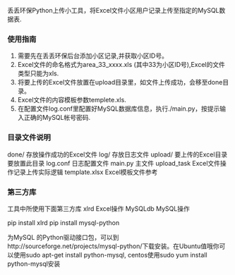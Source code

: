 丢丢环保Python上传小工具，将Excel文件小区用户记录上传至指定的MySQL数据表.

### 使用指南
1. 需要先在丢丢环保后台添加小区记录,并获取小区ID号。
2. Excel文件的命名格式为area_33_xxxx.xls (其中33为小区ID号),Excel的文件类型只能为xls.
3. 将要上传的Excel文件放置在upload目录里，如文件上传成功，会移至done目录。
4. Excel文件的内容模板参数templete.xls.
5. 在配置文件log.conf里配置好MySQL数据库信息，执行./main.py，按提示输入正确的MySQL帐号密码.

### 目录文件说明

done/      存放操作成功的Excel文件
log/       存放日志文件
upload/    要上传的Excel目录要放置此目录
log.conf   日志配置文件
main.py    主文件
upload_task Excel文件操作记录上传实际逻辑
template.xlsx Excel模板文件参考

### 第三方库
工具中所使用下面第三方库
xlrd         Excel操作
MySQLdb      MySQL操作

pip install xlrd
pip install mysql-python

为MySQL 的Python驱动接口包，可以到http://sourceforge.net/projects/mysql-python/下载安装。在Ubuntu值哦你可以使用sudo apt-get install python-mysql,
centos使用sudo yum install python-mysql安装